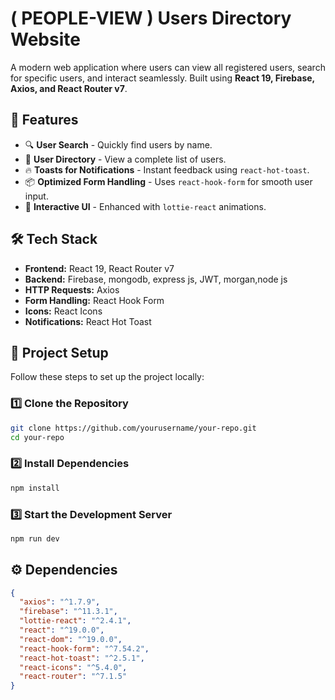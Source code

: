 # ( PEOPLE-VIEW ) Users Directory Website

A modern web application where users can view all registered users, search for specific users, and interact seamlessly. Built using **React 19, Firebase, Axios, and React Router v7**.

## 🚀 Features

- 🔍 **User Search** - Quickly find users by name.
- 👥 **User Directory** - View a complete list of users.
- 🔥 **Toasts for Notifications** - Instant feedback using `react-hot-toast`.
- 📦 **Optimized Form Handling** - Uses `react-hook-form` for smooth user input.
- 🌟 **Interactive UI** - Enhanced with `lottie-react` animations.

## 🛠️ Tech Stack

- **Frontend:** React 19, React Router v7
- **Backend:** Firebase, mongodb, express js, JWT, morgan,node js
- **HTTP Requests:** Axios
- **Form Handling:** React Hook Form
- **Icons:** React Icons
- **Notifications:** React Hot Toast

## 📂 Project Setup

Follow these steps to set up the project locally:

### 1️⃣ Clone the Repository
```sh
git clone https://github.com/yourusername/your-repo.git
cd your-repo
```

### 2️⃣ Install Dependencies
```sh
npm install
```

### 3️⃣ Start the Development Server
```sh
npm run dev
```

## ⚙️ Dependencies
```json
{
  "axios": "^1.7.9",
  "firebase": "^11.3.1",
  "lottie-react": "^2.4.1",
  "react": "^19.0.0",
  "react-dom": "^19.0.0",
  "react-hook-form": "^7.54.2",
  "react-hot-toast": "^2.5.1",
  "react-icons": "^5.4.0",
  "react-router": "^7.1.5"
}
```


